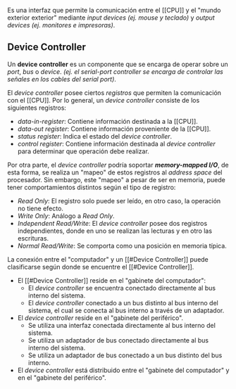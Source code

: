 Es una interfaz que permite la comunicación entre el [[CPU]] y el "mundo exterior exterior" mediante *input devices (ej. mouse y teclado)* y *output devices (ej. monitores e impresoras)*.

## Device Controller
Un __device controller__ es un componente que se encarga de operar sobre un *port*, *bus* o *device*. *(ej. el serial-port controller se encarga de controlar las señales en los cables del serial port)*.

El *device controller* posee ciertos *registros* que permiten la comunicación con el [[CPU]]. Por lo general, un *device controller* consiste de los siguientes registros:
- *data-in-register*: Contiene información destinada a la [[CPU]].
- *data-out register*: Contiene información proveniente de la [[CPU]].
- *status register*: Indica el estado del *device controller*.
- *control register*: Contiene información destinada al *device controller* para determinar que operación debe realizar.

Por otra parte, el *device controller* podría soportar __*memory-mapped I/O*__, de esta forma, se realiza un "mapeo" de estos registros al *address space* del procesador. Sin embargo, este "mapeo" a pesar de ser en memoria, puede tener comportamientos distintos según el tipo de registro:
- *Read Only*: El registro solo puede ser leído, en otro caso, la operación no tiene efecto.
- *Write Only*: Análogo a *Read Only*.
- *Independent Read/Write*: El *device controller* posee dos registros independientes, donde en uno se realizan las lecturas y en otro las escrituras.
- *Normal Read/Write*: Se comporta como una posición en memoria típica. 

La conexión entre el "computador" y un [[#Device Controller]] puede clasificarse según donde se encuentre el [[#Device Controller]].
- El [[#Device Controller]] reside en el "gabinete del computador":
	- El *device controller* se encuentra conectado directamente al bus interno del sistema.
	- El *device controller* conectado a un bus distinto al bus interno del sistema, el cual se conecta al bus interno a través de un adaptador.
- El *device controller* reside en el "gabinete del periférico".
	- Se utiliza una interfaz conectada directamente al bus interno del sistema.
	- Se utiliza un adaptador de bus conectado directamente al bus interno del sistema.
	- Se utiliza un adaptador de bus conectado a un bus distinto del bus interno.
- El *device controller* está distribuido entre el "gabinete del computador" y en el "gabinete del periférico".
